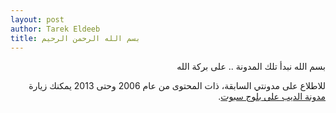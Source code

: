 ```yaml
---
layout: post
author: Tarek Eldeeb
title: بسم الله الرحمن الرحيم
---
```


<div dir="rtl">
بسم الله نبدأ تلك المدونة .. على بركة الله

للاطلاع على مدونتي السابقة، ذات المحتوى من عام 2006 وحتى 2013 يمكنك زيارة
<a href="http://eldeebs.blogspot.com">مدونة الديب على بلوج سبوت</a>.
<div>